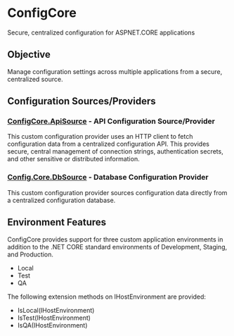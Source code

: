 # ConfigCore
Secure, centralized configuration for ASPNET.CORE applications


## Objective
Manage configuration settings across multiple applications from a secure, centralized source.


## Configuration Sources/Providers
### [ConfigCore.ApiSource](http://www.google.com) - API Configuration Source/Provider
This custom configuration provider uses an HTTP client to fetch configuration data from a centralized configuration API. This provides secure, central management of connection strings, authentication secrets, and other sensitive or distributed information.  
### [Config.Core.DbSource](http://www.google.com)  -	Database Configuration Provider
This custom configuration provider sources configuration data directly from a centralized configuration database.
## Environment Features
ConfigCore provides support for three custom application environments in addition to the .NET CORE standard environments of Development, Staging, and Production. 
* Local
* Test
* QA

The following extension methods on IHostEnvironment are provided:
*	IsLocal(IHostEnvironment)
*	IsTest(IHostEnvironment)
*	IsQA(IHostEnvironment)
